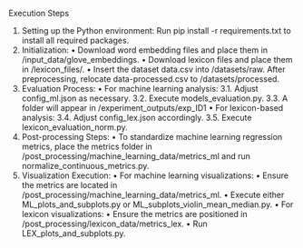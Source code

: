 
Execution Steps
1.	Setting up the Python environment: Run pip install -r requirements.txt to install all required packages.
2.	Initialization:
  •	Download word embedding files and place them in /input_data/glove_embeddings.
  •	Download lexicon files and place them in /lexicon_files/.
  •	Insert the dataset data.csv into /datasets/raw. After preprocessing, relocate data-processed.csv to /datasets/processed.
3.	Evaluation Process:
  •	For machine learning analysis:
    3.1.	Adjust config_ml.json as necessary.
    3.2.	Execute models_evaluation.py.
    3.3.	A folder will appear in /experiment_outputs/exp_ID1
  •	For lexicon-based analysis:
    3.4.	Adjust config_lex.json accordingly.
    3.5.	Execute lexicon_evaluation_norm.py.
4.	Post-processing Steps:
  •	To standardize machine learning regression metrics, place the metrics folder in
   /post_processing/machine_learning_data/metrics_ml and run normalize_continuous_metrics.py.
6.	Visualization Execution:
  •	For machine learning visualizations:
  •	Ensure the metrics are located in /post_processing/machine_learning_data/metrics_ml.
  •	Execute either ML_plots_and_subplots.py or ML_subplots_violin_mean_median.py.
  •	For lexicon visualizations:
  •	Ensure the metrics are positioned in /post_processing/lexicon_data/metrics_lex.
  •	Run LEX_plots_and_subplots.py.
